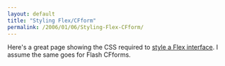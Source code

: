 ```yaml
---
layout: default
title: "Styling Flex/CFform"
permalink: /2006/01/06/Styling-Flex-CFform/
---
```


Here's a great page showing the CSS required to <a target="_blank" href="http://www.macromedia.com/devnet/flex/articles/style_explorer.html">style a Flex interface</a>. I assume the same goes for Flash CFforms.<br/>